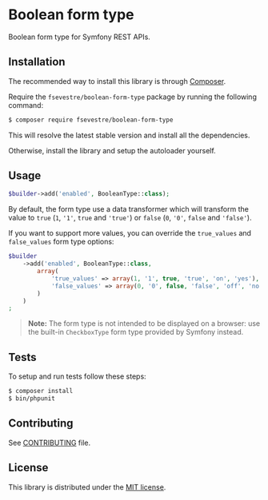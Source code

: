 Boolean form type
=================

Boolean form type for Symfony REST APIs.


Installation
------------
The recommended way to install this library is through [Composer](http://getcomposer.org/).

Require the `fsevestre/boolean-form-type` package by running the following command:

```sh
$ composer require fsevestre/boolean-form-type
```

This will resolve the latest stable version and install all the dependencies.

Otherwise, install the library and setup the autoloader yourself.


Usage
-----

```php
$builder->add('enabled', BooleanType::class);
```

By default, the form type use a data transformer which will transform the value to `true` (`1`, `'1'`, `true` and
`'true'`) or `false` (`0`, `'0'`, `false` and `'false'`).

If you want to support more values, you can override the `true_values` and `false_values` form type options:

```php
$builder
    ->add('enabled', BooleanType::class,
        array(
            'true_values' => array(1, '1', true, 'true', 'on', 'yes'),
            'false_values' => array(0, '0', false, 'false', 'off', 'no'),
        )
    )
;
```

> **Note:** The form type is not intended to be displayed on a browser: use the built-in `CheckboxType` form type
> provided by Symfony instead.


Tests
-----

To setup and run tests follow these steps:
```sh
$ composer install
$ bin/phpunit
```


Contributing
------------
See [CONTRIBUTING](CONTRIBUTING.md) file.


License
-------
This library is distributed under the [MIT license](LICENSE).
